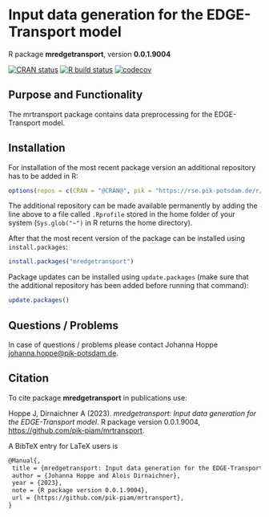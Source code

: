 # Input data generation for the EDGE-Transport model

R package **mredgetransport**, version **0.0.1.9004**

[![CRAN status](https://www.r-pkg.org/badges/version/mredgetransport)](https://cran.r-project.org/package=mredgetransport)  [![R build status](https://github.com/pik-piam/mrtransport/workflows/check/badge.svg)](https://github.com/pik-piam/mrtransport/actions) [![codecov](https://codecov.io/gh/pik-piam/mrtransport/branch/master/graph/badge.svg)](https://app.codecov.io/gh/pik-piam/mrtransport) 

## Purpose and Functionality

The mrtransport package contains data preprocessing for the
    EDGE-Transport model.


## Installation

For installation of the most recent package version an additional repository has to be added in R:

```r
options(repos = c(CRAN = "@CRAN@", pik = "https://rse.pik-potsdam.de/r/packages"))
```
The additional repository can be made available permanently by adding the line above to a file called `.Rprofile` stored in the home folder of your system (`Sys.glob("~")` in R returns the home directory).

After that the most recent version of the package can be installed using `install.packages`:

```r 
install.packages("mredgetransport")
```

Package updates can be installed using `update.packages` (make sure that the additional repository has been added before running that command):

```r 
update.packages()
```

## Questions / Problems

In case of questions / problems please contact Johanna Hoppe <johanna.hoppe@pik-potsdam.de>.

## Citation

To cite package **mredgetransport** in publications use:

Hoppe J, Dirnaichner A (2023). _mredgetransport: Input data generation for the EDGE-Transport model_. R package version 0.0.1.9004, <https://github.com/pik-piam/mrtransport>.

A BibTeX entry for LaTeX users is

 ```latex
@Manual{,
  title = {mredgetransport: Input data generation for the EDGE-Transport model},
  author = {Johanna Hoppe and Alois Dirnaichner},
  year = {2023},
  note = {R package version 0.0.1.9004},
  url = {https://github.com/pik-piam/mrtransport},
}
```
